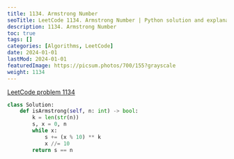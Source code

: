 ```yaml
---
title: 1134. Armstrong Number
seoTitle: LeetCode 1134. Armstrong Number | Python solution and explanation
description: 1134. Armstrong Number
toc: true
tags: []
categories: [Algorithms, LeetCode]
date: 2024-01-01
lastMod: 2024-01-01
featuredImage: https://picsum.photos/700/155?grayscale
weight: 1134
---
```


[LeetCode problem 1134](https://leetcode.com/problems/armstrong-number/)

```python
class Solution:
    def isArmstrong(self, n: int) -> bool:
        k = len(str(n))
        s, x = 0, n
        while x:
            s += (x % 10) ** k
            x //= 10
        return s == n

```
